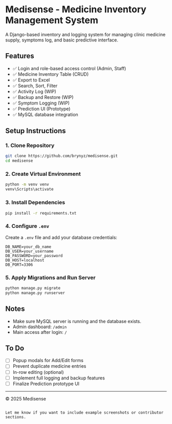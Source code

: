 # Medisense - Medicine Inventory Management System

A Django-based inventory and logging system for managing clinic medicine supply, symptoms log, and basic predictive interface.

## Features

- ✅ Login and role-based access control (Admin, Staff)
- ✅ Medicine Inventory Table (CRUD)
- ✅ Export to Excel
- ✅ Search, Sort, Filter
- ✅ Activity Log (WIP)
- ✅ Backup and Restore (WIP)
- ✅ Symptom Logging (WIP)
- ✅ Prediction UI (Prototype)
- ✅ MySQL database integration

## Setup Instructions

### 1. Clone Repository

``` bash
git clone https://github.com/brynyz/medisense.git
cd medisense
```

### 2. Create Virtual Environment

```bash
python -m venv venv
venv\Scripts\activate
```

### 3. Install Dependencies

```bash
pip install -r requirements.txt
```

### 4. Configure `.env`

Create a `.env` file and add your database credentials:

```env
DB_NAME=your_db_name
DB_USER=your_username
DB_PASSWORD=your_password
DB_HOST=localhost
DB_PORT=3306
```

### 5. Apply Migrations and Run Server

```bash
python manage.py migrate
python manage.py runserver
```

## Notes

- Make sure MySQL server is running and the database exists.
- Admin dashboard: `/admin`
- Main access after login: `/`

## To Do

- [ ] Popup modals for Add/Edit forms
- [ ] Prevent duplicate medicine entries
- [ ] In-row editing (optional)
- [ ] Implement full logging and backup features
- [ ] Finalize Prediction prototype UI

---

© 2025 Medisense
```

Let me know if you want to include example screenshots or contributor sections.
